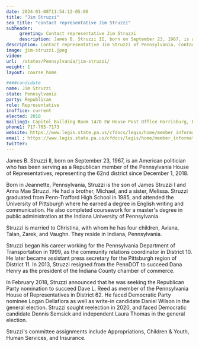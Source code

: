 ```yaml
---
date: 2024-01-08T11:54:12-05:00
title: "Jim Struzzi"
seo_title: "contact representative Jim Struzzi"
subheader:
     greeting: Contact representative Jim Struzzi
     description: James B. Struzzi II, born on September 23, 1967, is an American politician who has been serving as a Republican member of the Pennsylvania House of Representatives, representing the 62nd district since December 1, 2018.
description: Contact representative Jim Struzzi of Pennsylvania. Contact information for Jim Struzzi includes email address, phone number, and mailing address.
image: jim-struzzi.jpeg
video:
url:  /states/Pennsylvania/jim-struzzi/
weight: 1
layout: course_home

####candidate
name: Jim Struzzi
state: Pennsylvania
party: Republican
role: Representative
inoffice: current
elected: 2018
mailing1: Capitol Building Room 147B EW House Post Office Harrisburg, PA 17120
phone1: 717-705-7173
website: https://www.legis.state.pa.us/cfdocs/legis/home/member_information/House_bio.cfm?id=1835/
email : https://www.legis.state.pa.us/cfdocs/legis/home/member_information/House_bio.cfm?id=1835/
twitter:
---
```


James B. Struzzi II, born on September 23, 1967, is an American politician who has been serving as a Republican member of the Pennsylvania House of Representatives, representing the 62nd district since December 1, 2018.

Born in Jeannette, Pennsylvania, Struzzi is the son of James Struzzi I and Anna Mae Struzzi. He had a brother, Michael, and a sister, Melissa. Struzzi graduated from Penn-Trafford High School in 1985, and attended the University of Pittsburgh where he earned a degree in English writing and communication. He also completed coursework for a master's degree in public administration at the Indiana University of Pennsylvania.

Struzzi is married to Christina, with whom he has four children, Aviana, Talan, Zarek, and Vaughn. They reside in Indiana, Pennsylvania.

Struzzi began his career working for the Pennsylvania Department of Transportation in 1999, as the community relations coordinator in District 10. He later became assistant press secretary for the Pittsburgh region of District 11. In 2013, Struzzi resigned from the PennDOT to succeed Dana Henry as the president of the Indiana County chamber of commerce.

In February 2018, Struzzi announced that he was seeking the Republican Party nomination to succeed Dave L. Reed as member of the Pennsylvania House of Representatives in District 62. He faced Democratic Party nominee Logan Dellafiora as well as write-in candidate Daniel Wilson in the general election. Struzzi sought reelection in 2020, and faced Democratic candidate Dennis Semsick and independent Laura Thomas in the general election.

Struzzi's committee assignments include Appropriations, Children & Youth, Human Services, and Insurance.
